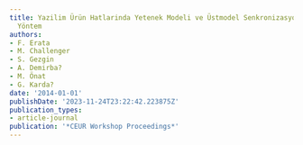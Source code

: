 ```yaml
---
title: Yazilim Ürün Hatlarinda Yetenek Modeli ve Üstmodel Senkronizasyonu i?in bir
  Yöntem
authors:
- F. Erata
- M. Challenger
- S. Gezgin
- A. Demirba?
- M. Önat
- G. Karda?
date: '2014-01-01'
publishDate: '2023-11-24T23:22:42.223875Z'
publication_types:
- article-journal
publication: '*CEUR Workshop Proceedings*'
---
```

